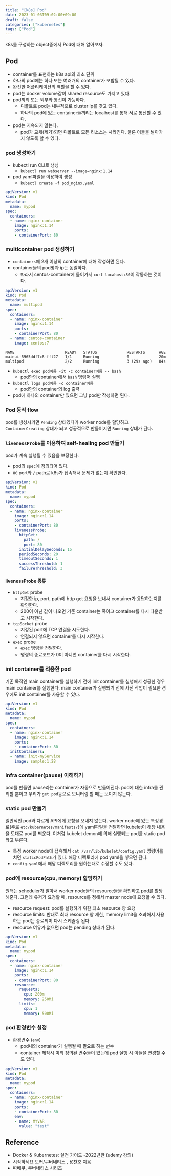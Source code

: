 ```yaml
---
title: "[k8s] Pod"
date: 2023-01-03T09:02:00+09:00
draft: false
categories: ["kubernetes"]
tags: ["Pod"]
---
```


k8s를 구성하는 object중에서 Pod에 대해 알아보자.

<!--more-->

## Pod

- container를 표현하는 k8s api의 최소 단위
- 하나의 pod에는 하나 또는 여러개의 container가 포함될 수 있다.
- 완전한 어플리케이션의 역할을 할 수 있다.
- pod는 docker volume같이 shared resource도 가지고 있다.
- pod끼리 또는 외부와 통신이 가능하다.
  - 디폴트로 pod는 내부적으로 cluster ip를 갖고 있다.
  - 하나의 pod에 있는 container들끼리는 localhost를 통해 서로 통신할 수 있다.
- pod는 지속되지 않는다.
  - pod가 교체(제거)되면 디폴트로 모든 리소스는 사라진다. 물론 이들을 날아가지 않도록 할 수 있다.

### pod 생성하기

- kubectl run CLI로 생성
  - `kubectl run webserver --image=nginx:1.14`
- pod yaml파일을 이용하여 생성
  - `kubectl create -f pod_nginx.yaml`

```yaml
apiVersion: v1
kind: Pod
metadata:
  name: mypod
spec:
  containers:
  - name: nginx-container
    image: nginx:1.14
    ports:
    - containerPort: 80
```

### multicontainer pod 생성하기

- `containers`에 2개 이상의 container에 대해 작성하면 된다.
- container들의 pod명과 ip는 동일하다.
  - 따라서 centos-container에 들어가서 `curl locahost:80`이 작동하는 것이다.

```yaml
apiVersion: v1
kind: Pod
metadata:
  name: multipod
spec:
  containers:
  - name: nginx-container
    image: nginx:1.14
    ports:
    - containerPort: 80
  - name: centos-container
    image: centos:7
```

```
NAME                      READY   STATUS             RESTARTS      AGE
mainui-5965ddf7c8-fft27   1/1     Running            0             20m
multipod                  2/2     Running            3 (29s ago)   84s
```

- `kubectl exec pod이름 -it -c container이름 -- bash`
  - pod안의 container에서 `bash` 명령어 실행
- `kubectl logs pod이름 -c container이름`
  - pod안의 container의 log 출력
- pod에 하나의 container만 있으면 그냥 pod만 작성하면 된다.


### Pod 동작 flow
pod를 생성시키면 `Pending` 상태였다가 worker node를 할당하고 `ContainerCreating` 상태가 되고 성공적으로 만들어지면 `Running` 상태가 된다.

### `livenessProbe`를 이용하여 self-healing pod 만들기
pod가 계속 실행될 수 있음을 보장한다.

- pod의 `spec`에 정의되어 있다.
- `80` port와 `/` path로 k8s가 접속해서 문제가 없는지 확인한다.

```yaml
apiVersion: v1
kind: Pod
metadata:
  name: mypod
spec:
  containers:
  - name: nginx-container
    image: nginx:1.14
    ports:
    - containerPort: 80
    livenessProbe:
      httpGet:
        path: /
        port: 80
      initialDelaySeconds: 15
      periodSeconds: 20
      timeoutSeconds: 1
      successThreshold: 1
      failureThreshold: 3
```

#### livenessProbe 종류
- `httpGet` probe
  - 지정한 ip, port, path에 http get 요청을 보내서 container가 응답하는지를 확인한다.
  - 200이 아닌 값이 나오면 기존 container는 죽이고 container를 다시 다운받고 시작한다.
- `tcpSocket` probe
  - 지정된 port에 TCP 연결을 시도한다.
  - 연결되지 않으면 container를 다시 시작한다.
- `exec` probe
  - `exec` 명령을 전달한다.
  - 명령의 종료코드가 0이 아니면 container를 다시 시작한다.

### init container를 적용한 pod
기존 목적인 main container를 실행하기 전에 init container를 실행해서 성공한 경우 main container를 실행한다. main container가 실행되기 전에 사전 작업이 필요한 경우에도 init container를 사용할 수 있다.

```yaml
apiVersion: v1
kind: Pod
metadata:
  name: mypod
spec:
  containers:
  - name: nginx-container
    image: nginx:1.14
    ports:
    - containerPort: 80
  initContainers:
  - name: init-myService
    image: sample:1.28
```

### infra container(pause) 이해하기
pod를 만들면 pause라는 container가 자동으로 만들어진다. pod에 대한 infra를 관리할 뿐이고 우리가 `get pod`등으로 모니터링 할 때는 보이지 않는다.

### static pod 만들기 
일반적인 pod와 다르게 API에게 요청을 보내지 않는다. worker node에 있는 특정경로(주로 `etc/kubernetes/manifests/`)에 yaml파일을 전달하면 kubelet이 해당 내용을 토대로 pod를 띄운다. 이처럼 kubelet demon에 의해 실행되는 pod를 static pod라고 부른다.

- 특정 worker node에 접속해서 `cat /var/lib/kubelet/config.yaml` 명령어를 치면 `staticPodPath`가 있다. 해당 디렉토리에 pod yaml을 넣으면 된다.
- `config.yaml`에서 해당 디렉토리를 원하는대로 수정할 수도 있다.

### pod에 resource(cpu, memory) 할당하기
원래는 scheduler가 알아서 worker node들의 resource들을 확인하고 pod를 할당해준다. 그런데 유저가 요청할 때, resource를 정해서 master node에 요청할 수 있다.

- resource request: pod를 실행하기 위한 최소 resource 양 요청
- resource limits: 반대로 최대 resource 양 제한, memory limit을 초과해서 사용하는 pod는 종료되며 다시 스케쥴링 된다.
- resource 여유가 없으면 pod는 pending 상태가 된다.

```yaml
apiVersion: v1
kind: Pod
metadata:
  name: mypod
spec:
  containers:
  - name: nginx-container
    image: nginx:1.14
    ports:
    - containerPort: 80
    resource:
      requests:
        cpu: 200m
        memory: 250Mi
      limits:
        cpu: 1
        memory: 500Mi
```

### pod 환경변수 설정
- 환경변수 (`env`)
  - pod내의 container가 실행될 때 필요로 하는 변수
  - container 제작시 미리 정의된 변수들이 있는데 pod 실행 시 이들을 변경할 수도 있다.

```yaml
apiVersion: v1
kind: Pod
metadata:
  name: mypod
spec:
  containers:
  - name: nginx-container
    image: nginx:1.14
    ports:
    - containerPort: 80
    env:
    - name: MYVAR
      value: "test"
```

## Reference

- Docker & Kubernetes: 실전 가이드 -2022년판 (udemy 강의)
- 시작하세요 도커/쿠버네티스 , 용찬호 지음
- 따배쿠, 쿠버네티스 시리즈